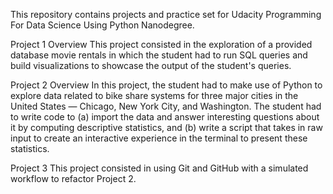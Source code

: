  
This repository contains projects and practice set for Udacity Programming For Data Science Using Python Nanodegree.

Project 1
Overview
This project consisted in the exploration of a provided database movie rentals in which the student had to run SQL queries and build visualizations to showcase the output of the student's queries. 

Project 2
Overview
In this project, the student had to make use of Python to explore data related to bike share systems for three major cities in the United States — Chicago, New York City, and Washington. The student had to write code to (a) import the data and answer interesting questions about it by computing descriptive statistics, and (b) write a script that takes in raw input to create an interactive experience in the terminal to present these statistics.
 

 
Project 3
This project consisted in using Git and GitHub with a simulated workflow to refactor Project 2. 
